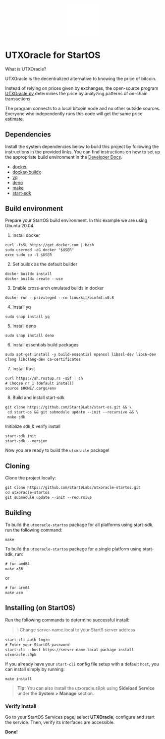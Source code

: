 <p align="center">
  <img src="icon.png" alt="Project Logo" width="21%">
</p>

# UTXOracle for StartOS

What is UTXOracle?

UTXOracle is the decentralized alternative to knowing the price of bitcoin.

Instead of relying on prices given by exchanges, the open-source program [UTXOracle.py](https://utxo.live/oracle/UTXOracle.py) determines the price by analyzing patterns of on-chain transactions.

The program connects to a local bitcoin node and no other outside sources. Everyone who independently runs this code will get the same price estimate.


## Dependencies

Install the system dependencies below to build this project by following the instructions in the provided links. You can find instructions on how to set up the appropriate build environment in the [Developer Docs](https://docs.start9.com/latest/developer-docs/packaging).

- [docker](https://docs.docker.com/get-docker)
- [docker-buildx](https://docs.docker.com/buildx/working-with-buildx/)
- [yq](https://mikefarah.gitbook.io/yq)
- [deno](https://deno.land/)
- [make](https://www.gnu.org/software/make/)
- [start-sdk](https://github.com/Start9Labs/start-os/tree/sdk/)

## Build environment
Prepare your StartOS build environment. In this example we are using Ubuntu 20.04.
1. Install docker
```
curl -fsSL https://get.docker.com | bash
sudo usermod -aG docker "$USER"
exec sudo su -l $USER
```
2. Set buildx as the default builder
```
docker buildx install
docker buildx create --use
```
3. Enable cross-arch emulated builds in docker
```
docker run --privileged --rm linuxkit/binfmt:v0.8
```
4. Install yq
```
sudo snap install yq
```
5. Install deno
```
sudo snap install deno
```
6. Install essentials build packages
```
sudo apt-get install -y build-essential openssl libssl-dev libc6-dev clang libclang-dev ca-certificates
```
7. Install Rust
```
curl https://sh.rustup.rs -sSf | sh
# Choose nr 1 (default install)
source $HOME/.cargo/env
```
8. Build and install start-sdk 
```
git clone https://github.com/Start9Labs/start-os.git && \
 cd start-os && git submodule update --init --recursive && \
 make sdk
```
Initialize sdk & verify install
```
start-sdk init
start-sdk --version
```
Now you are ready to build the `utxoracle` package!

## Cloning

Clone the project locally:

```
git clone https://github.com/Start9Labs/utxoracle-startos.git
cd utxoracle-startos
git submodule update --init --recursive
```

## Building

To build the `utxoracle-startos` package for all platforms using start-sdk, run the following command:

```
make
```

To build the `utxoracle-startos` package for a single platform using start-sdk, run:

```
# for amd64
make x86
```
or
```
# for arm64
make arm
```

## Installing (on StartOS)

Run the following commands to determine successful install:
> :information_source: Change server-name.local to your Start9 server address

```
start-cli auth login
# Enter your StartOS password
start-cli --host https://server-name.local package install utxoracle.s9pk
```

If you already have your `start-cli` config file setup with a default `host`, you can install simply by running:

```
make install
```

> **Tip:** You can also install the utxoracle.s9pk using **Sideload Service** under the **System > Manage** section.

### Verify Install

Go to your StartOS Services page, select **UTXOracle**, configure and start the service. Then, verify its interfaces are accessible.

**Done!** 
